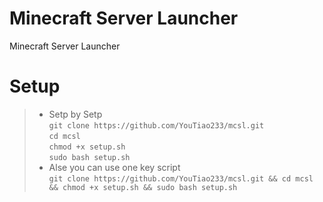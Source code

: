 # Minecraft Server Launcher
Minecraft Server Launcher
# Setup
>* Setp by Setp  
> `git clone https://github.com/YouTiao233/mcsl.git`  
> `cd mcsl`  
> `chmod +x setup.sh`  
> `sudo bash setup.sh`  
>* Alse you can use one key script  
> `git clone https://github.com/YouTiao233/mcsl.git && cd mcsl && chmod +x setup.sh && sudo bash setup.sh`
